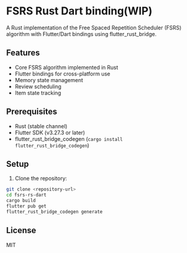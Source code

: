 # FSRS Rust Dart binding(WIP)

A Rust implementation of the Free Spaced Repetition Scheduler (FSRS) algorithm with Flutter/Dart bindings using flutter_rust_bridge.

## Features

- Core FSRS algorithm implemented in Rust
- Flutter bindings for cross-platform use
- Memory state management
- Review scheduling
- Item state tracking

## Prerequisites

- Rust (stable channel)
- Flutter SDK (v3.27.3 or later)
- flutter_rust_bridge_codegen (`cargo install flutter_rust_bridge_codegen`)

## Setup

1. Clone the repository:
```bash
git clone <repository-url>
cd fsrs-rs-dart
cargo build
flutter pub get
flutter_rust_bridge_codegen generate
```

## License

MIT
